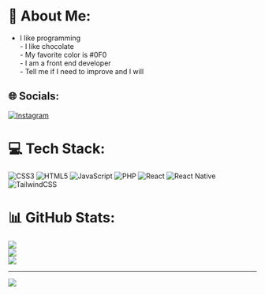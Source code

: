 # 💫 About Me:
- I like programming<br>- I like chocolate<br>- My favorite color is #0F0<br>- I am a front end developer<br>- Tell me if I need to improve and I will


## 🌐 Socials:
[![Instagram](https://img.shields.io/badge/Instagram-%23E4405F.svg?logo=Instagram&logoColor=white)](https://instagram.com/jhos.fp) 

# 💻 Tech Stack:
![CSS3](https://img.shields.io/badge/css3-%231572B6.svg?style=for-the-badge&logo=css3&logoColor=white) ![HTML5](https://img.shields.io/badge/html5-%23E34F26.svg?style=for-the-badge&logo=html5&logoColor=white) ![JavaScript](https://img.shields.io/badge/javascript-%23323330.svg?style=for-the-badge&logo=javascript&logoColor=%23F7DF1E)  ![PHP](https://img.shields.io/badge/php-%23777BB4.svg?style=for-the-badge&logo=php&logoColor=white)  ![React](https://img.shields.io/badge/react-%2320232a.svg?style=for-the-badge&logo=react&logoColor=%2361DAFB) ![React Native](https://img.shields.io/badge/react_native-%2320232a.svg?style=for-the-badge&logo=react&logoColor=%2361DAFB) ![TailwindCSS](https://img.shields.io/badge/tailwindcss-%2338B2AC.svg?style=for-the-badge&logo=tailwind-css&logoColor=white) 	
# 📊 GitHub Stats:
![](https://github-readme-stats.vercel.app/api?username=wereverything&theme=merko&hide_border=false&include_all_commits=false&count_private=false)<br/>
![](https://github-readme-streak-stats.herokuapp.com/?user=wereverything&theme=merko&hide_border=false)<br/>
![](https://github-readme-stats.vercel.app/api/top-langs/?username=wereverything&theme=merko&hide_border=false&include_all_commits=false&count_private=false&layout=compact)

---
[![](https://visitcount.itsvg.in/api?id=wereverything&icon=0&color=0)](https://visitcount.itsvg.in)

<!-- Proudly created with GPRM ( https://gprm.itsvg.in ) -->
